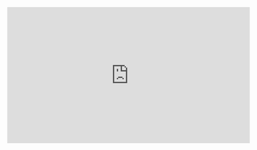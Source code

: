 <iframe width="560" height="315" src="https://www.youtube.com/embed/ZVNaf9CZTaU" frameborder="0" allow="accelerometer; autoplay; clipboard-write; encrypted-media; gyroscope; picture-in-picture" allowfullscreen></iframe>